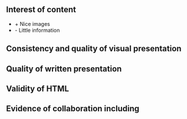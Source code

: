 ## Interest of content ##
+ \+ Nice images  
+ \- Little information

## Consistency and quality of visual presentation

## Quality of written presentation

## Validity of HTML

## Evidence of collaboration including
